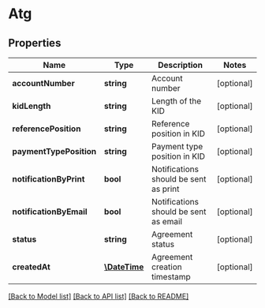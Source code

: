 # Atg

## Properties
Name | Type | Description | Notes
------------ | ------------- | ------------- | -------------
**accountNumber** | **string** | Account number | [optional] 
**kidLength** | **string** | Length of the KID | [optional] 
**referencePosition** | **string** | Reference position in KID | [optional] 
**paymentTypePosition** | **string** | Payment type position in KID | [optional] 
**notificationByPrint** | **bool** | Notifications should be sent as print | [optional] 
**notificationByEmail** | **bool** | Notifications should be sent as email | [optional] 
**status** | **string** | Agreement status | [optional] 
**createdAt** | [**\DateTime**](\DateTime.md) | Agreement creation timestamp | [optional] 

[[Back to Model list]](../README.md#documentation-for-models) [[Back to API list]](../README.md#documentation-for-api-endpoints) [[Back to README]](../README.md)


